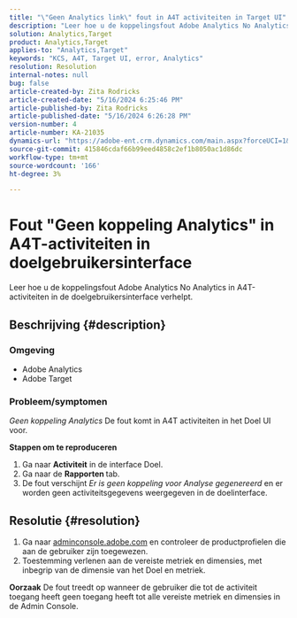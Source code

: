 ```yaml
---
title: "\"Geen Analytics link\" fout in A4T activiteiten in Target UI"
description: "Leer hoe u de koppelingsfout Adobe Analytics No Analytics in A4T-activiteiten in de doelgebruikersinterface kunt corrigeren"
solution: Analytics,Target
product: Analytics,Target
applies-to: "Analytics,Target"
keywords: "KCS, A4T, Target UI, error, Analytics"
resolution: Resolution
internal-notes: null
bug: false
article-created-by: Zita Rodricks
article-created-date: "5/16/2024 6:25:46 PM"
article-published-by: Zita Rodricks
article-published-date: "5/16/2024 6:26:28 PM"
version-number: 4
article-number: KA-21035
dynamics-url: "https://adobe-ent.crm.dynamics.com/main.aspx?forceUCI=1&pagetype=entityrecord&etn=knowledgearticle&id=ed3366b3-b113-ef11-9f89-6045bd0298d4"
source-git-commit: 415846cdaf66b99eed4858c2ef1b8050ac1d86dc
workflow-type: tm+mt
source-wordcount: '166'
ht-degree: 3%

---
```


# Fout &quot;Geen koppeling Analytics&quot; in A4T-activiteiten in doelgebruikersinterface


Leer hoe u de koppelingsfout Adobe Analytics No Analytics in A4T-activiteiten in de doelgebruikersinterface verhelpt.

## Beschrijving {#description}


### <b>Omgeving</b>

- Adobe Analytics
- Adobe Target




### <b>Probleem/symptomen</b>

*Geen koppeling Analytics* De fout komt in A4T activiteiten in het Doel UI voor.



<b>Stappen om te reproduceren</b>

1. Ga naar <b>Activiteit</b> in de interface Doel.
2. Ga naar de <b>Rapporten </b>tab.
3. De fout verschijnt *Er is geen koppeling voor Analyse gegenereerd* en er worden geen activiteitsgegevens weergegeven in de doelinterface.



## Resolutie {#resolution}


1. Ga naar [adminconsole.adobe.com](https://adminconsole.adobe.com/) en controleer de productprofielen die aan de gebruiker zijn toegewezen.
2. Toestemming verlenen aan de vereiste metriek en dimensies, met inbegrip van de dimensie van het Doel en metriek.



<b>Oorzaak</b>
De fout treedt op wanneer de gebruiker die tot de activiteit toegang heeft geen toegang heeft tot alle vereiste metriek en dimensies in de Admin Console.

